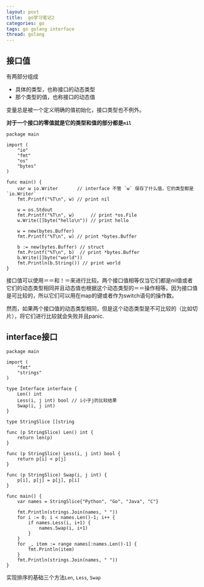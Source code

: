 ```yaml
---
layout: post
title:  go学习笔记2
categories: go
tags: go golang interface
thread: golang
---
```

## 接口值
有两部分组成
* 具体的类型，也称接口的动态类型
* 那个类型的值，也称接口的动态值

变量总是被一个定义明确的值初始化，接口类型也不例外。

**对于一个接口的零值就是它的类型和值的部分都是`nil`**

```golang
package main

import (
    "io"
    "fmt"
    "os"
    "bytes"
)

func main() {
    var w io.Writer       // interface 不管 `w` 保存了什么值，它的类型都是 `io.Writer`
    fmt.Printf("%T\n", w) // print nil

    w = os.Stdout
    fmt.Printf("%T\n", w)      // print *os.File
    w.Write([]byte("hello\n")) // print hello

    w = new(bytes.Buffer)
    fmt.Printf("%T\n", w) // print *bytes.Buffer

    b := new(bytes.Buffer) // struct
    fmt.Printf("%T\n", b)  // print *bytes.Buffer
    b.Write([]byte("world"))
    fmt.Println(b.String()) // print world
}

```

接口值可以使用＝＝和！＝来进行比较。两个接口值相等仅当它们都是nil值或者它们的动态类型相同并且动态值也根据这个动态类型的＝＝操作相等。因为接口值是可比较的，所以它们可以用在map的键或者作为switch语句的操作数。

然而，如果两个接口值的动态类型相同，但是这个动态类型是不可比较的（比如切片），将它们进行比较就会失败并且panic.

## interface接口
```golang
package main

import (
    "fmt"
    "strings"
)

type Interface interface {
    Len() int
    Less(i, j int) bool // i小于j的比较结果
    Swap(i, j int)
}

type StringSlice []string

func (p StringSlice) Len() int {
    return len(p)
}

func (p StringSlice) Less(i, j int) bool {
    return p[i] < p[j]
}

func (p StringSlice) Swap(i, j int) {
    p[i], p[j] = p[j], p[i]
}

func main() {
    var names = StringSlice{"Python", "Go", "Java", "C"}

    fmt.Println(strings.Join(names, " "))
    for i := 0; i < names.Len()-1; i++ {
        if names.Less(i, i+1) {
            names.Swap(i, i+1)
        }
    }
    for _, item := range names[:names.Len()-1] {
        fmt.Println(item)
    }
    fmt.Println(strings.Join(names, " "))
}

```

实现排序的基础三个方法`Len`, `Less`, `Swap`


